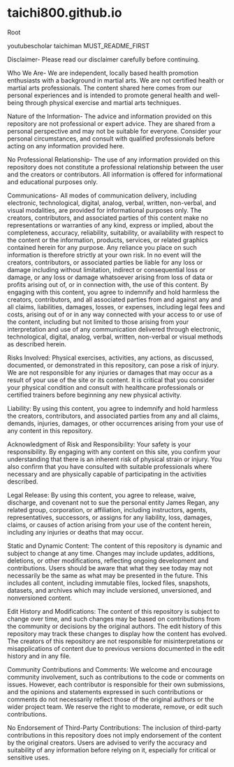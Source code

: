 # taichi800.github.io
Root


youtubescholar taichiman MUST_README_FIRST

Disclaimer- Please read our disclaimer carefully before continuing.

Who We Are- We are independent, locally based health promotion enthusiasts with a background in martial arts. We are not certified health or martial arts professionals. The content shared here comes from our personal experiences and is intended to promote general health and well-being through physical exercise and martial arts techniques.

Nature of the Information- The advice and information provided on this repository are not professional or expert advice. They are shared from a personal perspective and may not be suitable for everyone. Consider your personal circumstances, and consult with qualified professionals before acting on any information provided here.

No Professional Relationship- The use of any information provided on this repository does not constitute a professional relationship between the user and the creators or contributors. All information is offered for informational and educational purposes only.

Communications- All modes of communication delivery, including electronic, technological, digital, analog, verbal, written, non-verbal, and visual modalities, are provided for informational purposes only. The creators, contributors, and associated parties of this content make no representations or warranties of any kind, express or implied, about the completeness, accuracy, reliability, suitability, or availability with respect to the content or the information, products, services, or related graphics contained herein for any purpose. Any reliance you place on such information is therefore strictly at your own risk. In no event will the creators, contributors, or associated parties be liable for any loss or damage including without limitation, indirect or consequential loss or damage, or any loss or damage whatsoever arising from loss of data or profits arising out of, or in connection with, the use of this content. By engaging with this content, you agree to indemnify and hold harmless the creators, contributors, and all associated parties from and against any and all claims, liabilities, damages, losses, or expenses, including legal fees and costs, arising out of or in any way connected with your access to or use of the content, including but not limited to those arising from your interpretation and use of any communication delivered through electronic, technological, digital, analog, verbal, written, non-verbal or visual methods as described herein.

Risks Involved: Physical exercises, activities, any actions, as discussed, documented, or demonstrated in this repository, can pose a risk of injury. We are not responsible for any injuries or damages that may occur as a result of your use of the site or its content. It is critical that you consider your physical condition and consult with healthcare professionals or certified trainers before beginning any new physical activity.

Liability: By using this content, you agree to indemnify and hold harmless the creators, contributors, and associated parties from any and all claims, demands, injuries, damages, or other occurrences arising from your use of any content in this repository.

Acknowledgment of Risk and Responsibility: Your safety is your responsibility. By engaging with any content on this site, you confirm your understanding that there is an inherent risk of physical strain or injury. You also confirm that you have consulted with suitable professionals where necessary and are physically capable of participating in the activities described.

Legal Release: By using this content, you agree to release, waive, discharge, and covenant not to sue the personal entity James Regan, any related group, corporation, or affiliation, including instructors, agents, representatives, successors, or assigns for any liability, loss, damages, claims, or causes of action arising from your use of the content herein, including any injuries or deaths that may occur.

Static and Dynamic Content: The content of this repository is dynamic and subject to change at any time. Changes may include updates, additions, deletions, or other modifications, reflecting ongoing development and contributions. Users should be aware that what they see today may not necessarily be the same as what may be presented in the future. This includes all content, including immutable files, locked files, snapshots, datasets, and archives which may include versioned, unversioned, and nonversioned content.

Edit History and Modifications: The content of this repository is subject to change over time, and such changes may be based on contributions from the community or decisions by the original authors. The edit history of this repository may track these changes to display how the content has evolved. The creators of this repository are not responsible for misinterpretations or misapplications of content due to previous versions documented in the edit history and in any file.

Community Contributions and Comments: We welcome and encourage community involvement, such as contributions to the code or comments on issues. However, each contributor is responsible for their own submissions, and the opinions and statements expressed in such contributions or comments do not necessarily reflect those of the original authors or the wider project team. We reserve the right to moderate, remove, or edit such contributions.

No Endorsement of Third-Party Contributions: The inclusion of third-party contributions in this repository does not imply endorsement of the content by the original creators. Users are advised to verify the accuracy and suitability of any information before relying on it, especially for critical or sensitive uses.
